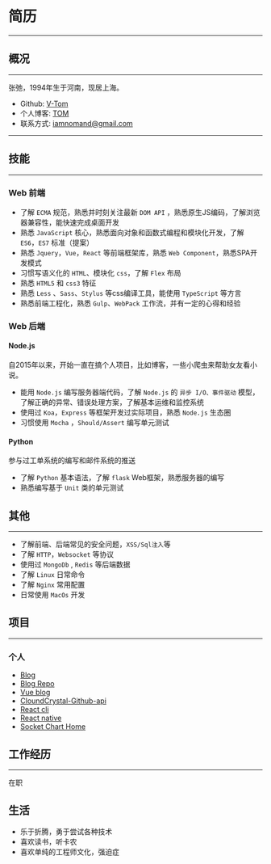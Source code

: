 # 简历
---
## 概况
---
张弛，1994年生于河南，现居上海。

- Github: [V-Tom](https://github.com/V-Tom)
- 个人博客: [TOM](https://t-tom.me/)
- 联系方式: iamnomand@gmail.com

---
## 技能
---

### Web 前端
- 了解 `ECMA` 规范，熟悉并时刻关注最新 `DOM API` ，熟悉原生JS编码，了解浏览器兼容性，能快速完成桌面开发
- 熟悉 `JavaScript` 核心，熟悉面向对象和函数式编程和模块化开发，了解 `ES6`，`ES7` 标准（提案）
- 熟悉 `Jquery`，`Vue`，`React` 等前端框架库，熟悉 `Web Component`，熟悉SPA开发模式
- 习惯写语义化的 `HTML`、模块化 `css`，了解 `Flex` 布局
- 熟悉 `HTML5` 和 `css3` 特征
- 熟悉 `Less` 、`Sass`、`Stylus` 等css编译工具，能使用 `TypeScript` 等方言
- 熟悉前端工程化，熟悉 `Gulp`、`WebPack` 工作流，并有一定的心得和经验


### Web 后端

#### Node.js

自2015年以来，开始一直在搞个人项目，比如博客，一些小爬虫来帮助女友看小说。

- 能用 `Node.js` 编写服务器端代码，了解 `Node.js` 的 `异步 I/O、事件驱动` 模型，了解正确的异常、错误处理方案，了解基本运维和监控系统
- 使用过 `Koa`，`Express` 等框架开发过实际项目，熟悉 `Node.js` 生态圈
- 习惯使用 `Mocha` ，`Should/Assert` 编写单元测试

#### Python
参与过工单系统的编写和邮件系统的推送

- 了解 `Python` 基本语法，了解 `flask` Web框架，熟悉服务器的编写
- 熟悉编写基于 `Unit` 类的单元测试

## 其他
---
- 了解前端、后端常见的安全问题，`XSS/Sql注入`等
- 了解 `HTTP`，`Websocket` 等协议
- 使用过 `MongoDb` , `Redis` 等后端数据
- 了解 `Linux` 日常命令
- 了解 `Nginx` 常用配置
- 日常使用 `MacOs` 开发

##  项目
---

### 个人
- [Blog](https://t-tom.me)
- [Blog Repo](https://github.com/V-Tom/blog/tree/dev)
- [Vue blog](https://github.com/V-Tom/vue-blog)
- [CloundCrystal-Github-api](https://github.com/CloudCrystal/github-api-v3)
- [React cli](https://github.com/V-Tom/react-cli)
- [React native](https://github.com/V-Tom/ReactNative)
- [Socket Chart Home](https://github.com/V-Tom/React-Socket-chartHome)


## 工作经历
---
在职

## 生活
- 乐于折腾，勇于尝试各种技术
- 喜欢读书，听卡农
- 喜欢单纯的工程师文化，强迫症




